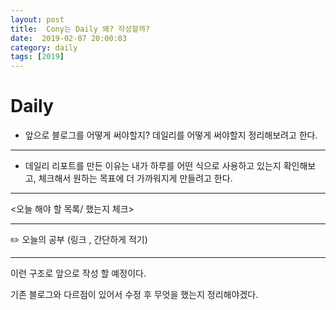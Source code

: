 ```yaml
---
layout: post
title:  Cony는 Daily 왜? 작성할까?
date:  2019-02-07 20:00:03
category: daily
tags: [2019]
---
```


# Daily

- 앞으로 블로그를 어떻게 써야할지? 데일리를 어떻게 써야할지 정리해보려고 한다.

----

- 데일리 리포트를 만든 이유는 내가 하루를 어떤 식으로 사용하고 있는지 확인해보고, 체크해서 원하는 목표에 더 가까워지게 만들려고 한다.



----

<오늘 해야 할 목록/ 했는지 체크>



----

✏️ 오늘의 공부 (링크 , 간단하게 적기)



-----



이런 구조로 앞으로 작성 할 예정이다. 

기존 블로그와 다르점이 있어서 수정 후 무엇을 했는지 정리해야겠다.


